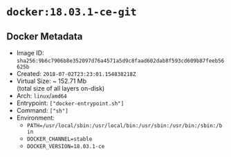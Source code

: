 # `docker:18.03.1-ce-git`

## Docker Metadata

- Image ID: `sha256:9b6c7906b8e352097d76a4571a5d9c8faad602dab8f593cd609b87feeb56625b`
- Created: `2018-07-02T23:23:01.154838218Z`
- Virtual Size: ~ 152.71 Mb  
  (total size of all layers on-disk)
- Arch: `linux`/`amd64`
- Entrypoint: `["docker-entrypoint.sh"]`
- Command: `["sh"]`
- Environment:
  - `PATH=/usr/local/sbin:/usr/local/bin:/usr/sbin:/usr/bin:/sbin:/bin`
  - `DOCKER_CHANNEL=stable`
  - `DOCKER_VERSION=18.03.1-ce`
